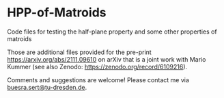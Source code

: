 # HPP-of-Matroids
Code files for testing the half-plane property and some other properties of matroids 

Those are additional files provided for the pre-print https://arxiv.org/abs/2111.09610 on arXiv
that is a joint work with Mario Kummer (see also Zenodo: https://zenodo.org/record/6109216). 

Comments and suggestions are welcome! Please contact me via buesra.sert@tu-dresden.de.
